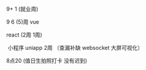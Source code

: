 9+ 1 (就业周)



9  6 (5)周  vue 

   react (2周  1周)

​	小程序  uniapp 2周 （查漏补缺  websocket 大屏可视化）



8点20  (值日生拍照打卡 没有迟到)